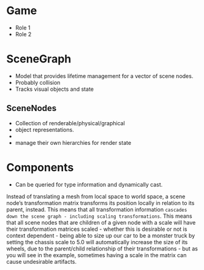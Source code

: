 # Game
  - Role 1
  - Role 2

# SceneGraph
  - Model that provides lifetime management 
    for a vector of scene nodes.
  - Probably collision
  - Tracks visual objects and state

## SceneNodes 
  - Collection of renderable/physical/graphical 
  - object representations.
  - 
  - manage their own hierarchies for render state 

# Components
  - Can be queried for type information and dynamically cast. 

Instead of translating a mesh from local 
space to world space, a scene node’s 
transformation matrix transforms its
position locally in relation to its
parent, instead. This means that all 
transformation information `cascades 
down the scene graph - including scaling
transformations`. This means that all
scene nodes that are children of a
given node with a scale will have their
transformation matrices scaled - whether 
this is desirable or not is context 
dependent - being able to size up our 
car to be a monster truck by setting 
the chassis scale to 5.0 will 
automatically increase the size of 
its wheels, due to the parent/child
relationship of their transformations - but 
as you will see in the example, 
sometimes having a scale in the
matrix can cause undesirable artifacts.
